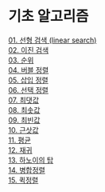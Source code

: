 # 기초 알고리즘

[01. 선형 검색 (linear search)](https://github.com/vive0508/TIL/blob/main/Algorithm/%EA%B8%B0%EC%B4%88%20%EC%95%8C%EA%B3%A0%EB%A6%AC%EC%A6%98/linear_search.md)   
[02. 이진 검색]()   
[03. 순위]()   
[04. 버블 정렬]()   
[05. 삽입 정렬]()   
[06. 선택 정렬]()   
[07. 최댓값]()   
[08. 최솟값]()   
[09. 최빈값]()   
[10. 근삿값]()   
[11. 평균]()   
[12. 재귀]()   
[13. 하노이의 탑]()   
[14. 병합정렬]()   
[15. 퀵정렬]()   
